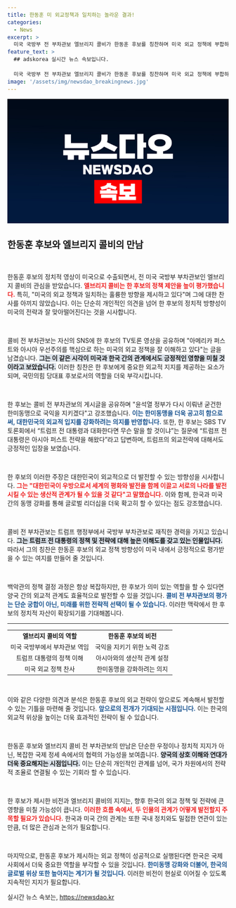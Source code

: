 ```yaml
---
title: 한동훈 미 외교정책과 일치하는 놀라운 결과!
categories:
  - News
excerpt: >
  미국 국방부 전 부차관보 엘브리지 콜비가 한동훈 후보를 칭찬하며 미국 외교 정책에 부합하는 훌륭한 방향이라고 밝혔습니다. 한 후보는 굳건한 한미동맹을 강조하며, 대한민국의 발전을 저해하지 않는다고 주장했습니다. 클릭해 더 많은 이야기 확인하세요!
feature_text: >
  ## adskorea 실시간 뉴스 속보입니다.

  미국 국방부 전 부차관보 엘브리지 콜비가 한동훈 후보를 칭찬하며 미국 외교 정책에 부합하는 훌륭한 방향이라고 밝혔습니다. 한 후보는 굳건한 한미동맹을 강조하며, 대한민국의 발전을 저해하지 않는다고 주장했습니다. 클릭해 더 많은 이야기 확인하세요!
image: '/assets/img/newsdao_breakingnews.jpg'
---
```


<p><img src="/assets/img/newsdao_breakingnews.jpg" alt="adskorea 속보" /></p>

<h2 data-ke-size="size26">한동훈 후보와 엘브리지 콜비의 만남</h2>

<p data-ke-size="size16">&nbsp;</p>

<p>한동훈 후보의 정치적 영상이 미국으로 수출되면서, 전 미국 국방부 부차관보인 엘브리지 콜비의 관심을 받았습니다. <b><span style="color: #ee2323;">엘브리지 콜비는 한 후보의 정책 제안을 높이 평가했습니다.</span></b> 특히, "미국의 외교 정책과 일치하는 훌륭한 방향을 제시하고 있다"며 그에 대한 찬사를 아끼지 않았습니다. 이는 단순히 개인적인 의견을 넘어 한 후보의 정치적 방향성이 미국의 전략과 잘 맞아떨어진다는 것을 시사합니다.</p>

<p data-ke-size="size16">&nbsp;</p>

<p>콜비 전 부차관보는 자신의 SNS에 한 후보의 TV토론 영상을 공유하며 "아메리카 퍼스트와 아시아 우선주의를 핵심으로 하는 미국의 외교 정책을 잘 이해하고 있다"는 글을 남겼습니다. <b><span style="background-color: #21538527;">그는 이 같은 시각이 미국과 한국 간의 관계에서도 긍정적인 영향을 미칠 것이라고 보았습니다.</span></b> 이러한 칭찬은 한 후보에게 중요한 외교적 지지를 제공하는 요소가 되며, 국민의힘 당대표 후보로서의 역할을 더욱 부각시킵니다.</p>

<p data-ke-size="size16">&nbsp;</p>

<p>한 후보는 콜비 전 부차관보의 게시글을 공유하며 "윤석열 정부가 다시 이뤄낸 굳건한 한미동맹으로 국익을 지키겠다"고 강조했습니다. <b><span style="color: #1a5490;">이는 한미동맹을 더욱 공고히 함으로써, 대한민국의 외교적 입지를 강화하려는 의지를 반영합니다.</span></b> 또한, 한 후보는 SBS TV토론회에서 “트럼프 전 대통령과 대화한다면 무슨 말을 할 것이냐”는 질문에 “트럼프 전 대통령은 아시아 퍼스트 전략을 해왔다”라고 답변하며, 트럼프의 외교전략에 대해서도 긍정적인 입장을 보였습니다.</p>

<p data-ke-size="size16">&nbsp;</p>

<p>한 후보의 이러한 주장은 대한민국이 외교적으로 더 발전할 수 있는 방향성을 시사합니다. <b><span style="color: #ee2323;">그는 "대한민국이 우방으로서 세계의 평화와 발전을 함께 이끌고 서로의 나라를 발전시킬 수 있는 생산적 관계가 될 수 있을 것 같다"고 말했습니다.</span></b> 이와 함께, 한국과 미국 간의 동맹 강화를 통해 글로벌 리더십을 더욱 확고히 할 수 있다는 점도 강조했습니다.</p>

<p data-ke-size="size16">&nbsp;</p>

<p>콜비 전 부차관보는 트럼프 행정부에서 국방부 부차관보로 재직한 경력을 가지고 있습니다. <b><span style="background-color: #21538527;">그는 트럼프 전 대통령의 정책 및 전략에 대해 높은 이해도를 갖고 있는 인물입니다.</span></b> 따라서 그의 칭찬은 한동훈 후보의 외교 정책 방향성이 미국 내에서 긍정적으로 평가받을 수 있는 여지를 만들어 줄 것입니다.</p>

<p data-ke-size="size16">&nbsp;</p>

<p>백악관의 정책 결정 과정은 항상 복잡하지만, 한 후보가 의미 있는 역할을 할 수 있다면 양국 간의 외교적 관계도 효율적으로 발전할 수 있을 것입니다. <b><span style="color: #1a5490;">콜비 전 부차관보의 평가는 단순 궁합이 아닌, 미래를 위한 전략적 선택이 될 수 있습니다.</span></b> 이러한 맥락에서 한 후보의 정치적 자산이 확장되기를 기대해봅니다.</p>

<hr>

<table style="width: 100%; border-collapse: collapse;">
  <tbody>
    <tr>
      <td style="text-align: center; height: 17px;"><b>엘브리지 콜비의 역할</b></td>
      <td style="text-align: center; height: 17px;"><b>한동훈 후보의 비전</b></td>
    </tr>
    <tr>
      <td style="text-align: center; height: 17px;">미국 국방부에서 부차관보 역임</td>
      <td style="text-align: center; height: 17px;">국익을 지키기 위한 노력 강조</td>
    </tr>
    <tr>
      <td style="text-align: center; height: 17px;">트럼프 대통령의 정책 이해</td>
      <td style="text-align: center; height: 17px;">아시아와의 생산적 관계 설정</td>
    </tr>
    <tr>
      <td style="text-align: center; height: 17px;">미국 외교 정책 찬사</td>
      <td style="text-align: center; height: 17px;">한미동맹을 강화하려는 의지</td>
    </tr>
  </tbody>
</table>

<p data-ke-size="size16">&nbsp;</p> 

<p>이와 같은 다양한 의견과 분석은 한동훈 후보의 외교 전략이 앞으로도 계속해서 발전할 수 있는 기틀을 마련해 줄 것입니다. <b><span style="color: #1a5490;">앞으로의 전개가 기대되는 시점입니다.</span></b> 이는 한국의 외교적 위상을 높이는 더욱 효과적인 전략이 될 수 있습니다. </p>

<p data-ke-size="size16">&nbsp;</p> 

<p>한동훈 후보와 엘브리지 콜비 전 부차관보의 만남은 단순한 우정이나 정치적 지지가 아닌, 복잡한 국제 정세 속에서의 협력의 가능성을 보여줍니다. <b><span style="background-color: #21538527;">양국의 상호 이해와 연대가 더욱 중요해지는 시점입니다.</span></b> 이는 단순히 개인적인 관계를 넘어, 국가 차원에서의 전략적 조율로 연결될 수 있는 기회라 할 수 있습니다. </p>

<p data-ke-size="size16">&nbsp;</p> 

<p>한 후보가 제시한 비전과 엘브리지 콜비의 지지는, 향후 한국의 외교 정책 및 전략에 큰 영향을 미칠 가능성이 큽니다. <b><span style="color: #ee2323;">이러한 흐름 속에서, 두 인물의 관계가 어떻게 발전할지 주목할 필요가 있습니다.</span></b> 한국과 미국 간의 관계는 또한 국내 정치와도 밀접한 연관이 있는 만큼, 더 많은 관심과 논의가 필요합니다. </p>

<p data-ke-size="size16">&nbsp;</p> 

<p>마지막으로, 한동훈 후보가 제시하는 외교 정책이 성공적으로 실행된다면 한국은 국제 사회에서 더욱 중요한 역할을 부각할 수 있을 것입니다. <b><span style="color: #1a5490;">한미동맹 강화와 더불어, 한국의 글로벌 위상 또한 높아지는 계기가 될 것입니다.</span></b> 이러한 비전이 현실로 이어질 수 있도록 지속적인 지지가 필요합니다. </p>
실시간 뉴스 속보는, <a href="https://newsdao.kr" rel="dofollow">https://newsdao.kr</a>


